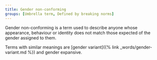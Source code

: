 ```yaml
---
title: Gender non-conforming
groups: [Umbrella term, Defined by breaking norms]
---
```


Gender non-conforming is a term used to describe anyone whose appearance, behaviour or identity does not match those expected of the gender assigned to them.

Terms with similar meanings are [gender variant]({% link _words/gender-variant.md %}) and gender expansive.